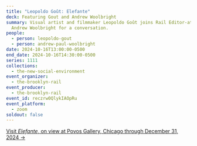 ```yaml
---
title: "Leopoldo Goût: Elefante"
deck: Featuring Gout and Andrew Woolbright
summary: Visual artist and filmmaker Leopoldo Goût joins Rail Editor-at-Large
  Andrew Woolbright for a conversation.
people:
  - person: leopoldo-gout
  - person: andrew-paul-woolbright
date: 2024-10-16T13:00:00-0500
end_date: 2024-10-16T14:30:00-0500
series: 1111
collections:
  - the-new-social-environment
event_organizer:
  - the-brooklyn-rail
event_producer:
  - the-brooklyn-rail
event_id: reczrw0QlykIAOpRu
event_platform:
  - zoom
soldout: false
---
```

[V﻿isit *Elefante*, on view at Povos Gallery, Chicago through December 31, 2024 →](https://povoschicago.com/exhibitions/)